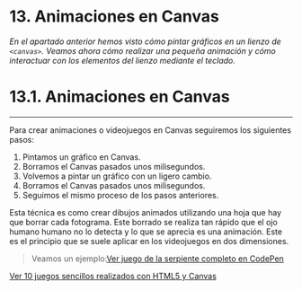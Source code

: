 # 13. Animaciones en Canvas

*En el apartado anterior hemos visto cómo pintar gráficos en un lienzo de `<canvas>`. Veamos ahora cómo realizar una pequeña animación y cómo interactuar con los elementos del lienzo mediante el teclado.*

# 13.1. Animaciones en Canvas
-------------------------

Para crear animaciones o videojuegos en Canvas seguiremos los siguientes pasos:

1.  Pintamos un gráfico en Canvas.
2.  Borramos el Canvas pasados unos milisegundos.
3.  Volvemos a pintar un gráfico con un ligero cambio.
4.  Borramos el Canvas pasados unos milisegundos.
5.  Seguimos el mismo proceso de los pasos anteriores.

Esta técnica es como crear dibujos animados utilizando una hoja que hay que borrar cada fotograma. Este borrado se realiza tan rápido que el ojo humano humano no lo detecta y lo que se aprecia es una animación. Este es el principio que se suele aplicar en los videojuegos en dos dimensiones.

> Veamos un ejemplo:[Ver juego de la serpiente completo en CodePen](https://codepen.io/sergio-rey-personal/pen/dyGqgyr)

[Ver 10 juegos sencillos realizados con HTML5 y Canvas](https://www.dacostabalboa.com/es/10-juegos-en-html5-y-canvas/)


